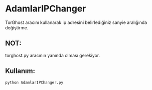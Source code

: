 # AdamlarIPChanger
 TorGhost aracını kullanarak ip adresini belirlediğiniz sanyie aralığında değiştirme.
 
 ## NOT: 
 torghost.py aracının yanında olması gerekiyor.


## Kullanım:
```shell
python AdamlarIPChanger.py
```